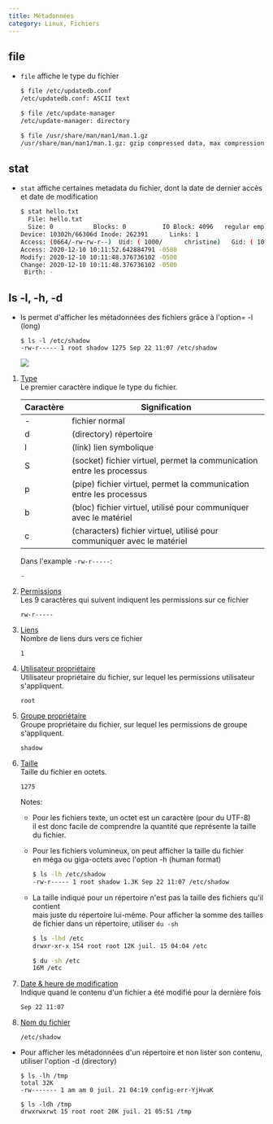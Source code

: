```yaml
---
title: Métadonnées
category: Linux, Fichiers
---
```


## file

* `file` affiche le type du fichier

  ``` bash
  $ file /etc/updatedb.conf
  /etc/updatedb.conf: ASCII text

  $ file /etc/update-manager
  /etc/update-manager: directory

  $ file /usr/share/man/man1/man.1.gz
  /usr/share/man/man1/man.1.gz: gzip compressed data, max compression, from Unix
  ```

## stat

* `stat` affiche certaines metadata du fichier, dont la date de dernier accès et date de modification

  ``` bash
  $ stat hello.txt
    File: hello.txt
    Size: 0           Blocks: 0          IO Block: 4096   regular empty file
  Device: 10302h/66306d Inode: 262391      Links: 1
  Access: (0664/-rw-rw-r--)  Uid: ( 1000/      christine)   Gid: ( 1000/      christine)
  Access: 2020-12-10 10:11:52.642884791 -0500
  Modify: 2020-12-10 10:11:48.376736102 -0500
  Change: 2020-12-10 10:11:48.376736102 -0500
   Birth: -
  ```

## ls -l, -h, -d

* ls permet d'afficher les métadonnées des fichiers grâce à l'option= -l (long)

  ```
  $ ls -l /etc/shadow
  -rw-r----- 1 root shadow 1275 Sep 22 11:07 /etc/shadow
  ```

  ![](https://i.imgur.com/QXu2WHHl.png)

1. <ins>Type</ins>  
   Le premier caractère indique le type du fichier.

    | Caractère | Signification
    |--- |---
    | - | fichier normal
    | d | (directory) répertoire
    | l | (link) lien symbolique
    | S | (socket) fichier virtuel, permet la communication entre les processus
    | p | (pipe) fichier virtuel, permet la communication entre les processus
    | b | (bloc) fichier virtuel, utilisé pour communiquer avec le matériel
    | c | (characters) fichier virtuel, utilisé pour communiquer avec le matériel
  
   Dans l'example `-rw-r-----`:

    ```
    -
    ```

2. <ins>Permissions</ins>  
   Les 9 caractères qui suivent indiquent les permissions sur ce fichier

    ```
    rw-r-----
    ```

3. <ins>Liens</ins>  
    Nombre de liens durs vers ce fichier

    ```
    1
    ```

4. <ins>Utilisateur propriétaire</ins>  
    Utilisateur propriétaire du fichier, sur lequel les permissions utilisateur s'appliquent.

    ```
    root
    ```

5. <ins>Groupe propriétaire</ins>  
    Groupe propriétaire du fichier, sur lequel les permissions de groupe s'appliquent.

    ```
    shadow
    ```

6. <ins>Taille</ins>  
    Taille du fichier en octets.

    ```
    1275
    ```

    Notes:

    * Pour les fichiers texte, un octet est un caractère (pour du UTF-8)  
      il est donc facile de comprendre la quantité que représente la taille du fichier.

    * Pour les fichiers volumineux, on peut afficher la taille du fichier  
      en méga ou giga-octets avec l'option -h (human format)

      ``` bash
      $ ls -lh /etc/shadow
      -rw-r----- 1 root shadow 1.3K Sep 22 11:07 /etc/shadow
      ```

    * La taille indiqué pour un répertoire n'est pas la taille des fichiers qu'il contient  
      mais juste du répertoire lui-même. Pour afficher la somme des tailles de fichier dans un répertoire, utiliser `du -sh`

      ``` bash
      $ ls -lhd /etc
      drwxr-xr-x 154 root root 12K juil. 15 04:04 /etc

      $ du -sh /etc
      16M /etc
      ```

7. <ins>Date & heure de modification</ins>  
   Indique quand le contenu d'un fichier a été modifié pour la dernière fois

    ```
    Sep 22 11:07
    ```

8. <ins>Nom du fichier</ins>

    ```
    /etc/shadow
    ```

* Pour afficher les métadonnées d'un répertoire et non lister son contenu, utiliser l'option -d (directory)

  ```
  $ ls -lh /tmp
  total 32K
  -rw------- 1 am am 0 juil. 21 04:19 config-err-YjHvaK
  ```

  ```
  $ ls -ldh /tmp
  drwxrwxrwt 15 root root 20K juil. 21 05:51 /tmp
  ```
